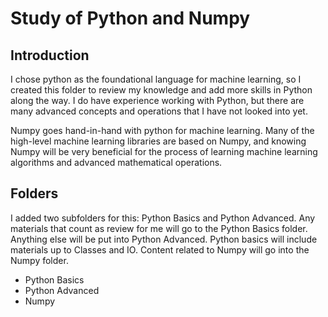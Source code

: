 # Study of Python and Numpy
## Introduction
I chose python as the foundational language for machine learning, so I created this folder to review my knowledge and add more skills in Python along the way. I do have experience working with Python, but there are many advanced concepts and operations that I have not looked into yet.

Numpy goes hand-in-hand with python for machine learning. Many of the high-level machine learning libraries are based on Numpy, and knowing Numpy will be very beneficial for the process of learning machine learning algorithms and advanced mathematical operations.

## Folders
I added two subfolders for this: Python Basics and Python Advanced. Any materials that count as review for me will go to the Python Basics folder. Anything else will be put into Python Advanced. Python basics will include materials up to Classes and IO. Content related to Numpy will go into the Numpy folder.

* Python Basics
* Python Advanced
* Numpy
